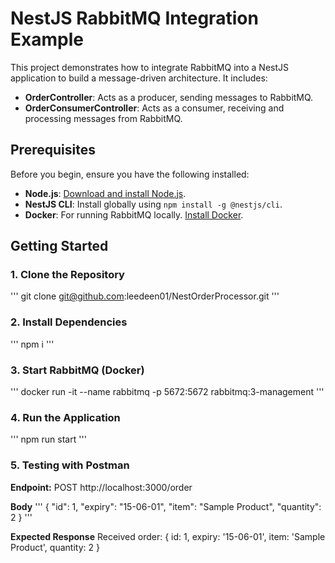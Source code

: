 # NestJS RabbitMQ Integration Example

This project demonstrates how to integrate RabbitMQ into a NestJS application to build a message-driven architecture. It includes:

- **OrderController**: Acts as a producer, sending messages to RabbitMQ.
- **OrderConsumerController**: Acts as a consumer, receiving and processing messages from RabbitMQ.

## Prerequisites

Before you begin, ensure you have the following installed:

- **Node.js**: [Download and install Node.js](https://nodejs.org/).
- **NestJS CLI**: Install globally using `npm install -g @nestjs/cli`.
- **Docker**: For running RabbitMQ locally. [Install Docker](https://www.docker.com/get-started).

## Getting Started

### 1. Clone the Repository

'''
git clone git@github.com:leedeen01/NestOrderProcessor.git
'''

### 2. Install Dependencies

'''
npm i
'''

### 3. Start RabbitMQ (Docker)

'''
docker run -it --name rabbitmq -p 5672:5672 rabbitmq:3-management
'''

### 4. Run the Application

'''
npm run start
'''

### 5. Testing with Postman

**Endpoint:** POST http://localhost:3000/order

**Body**
'''
{
  "id": 1,
  "expiry": "15-06-01",
  "item": "Sample Product",
  "quantity": 2
}
'''

**Expected Response**
Received order:  { id: 1, expiry: '15-06-01', item: 'Sample Product', quantity: 2 }

